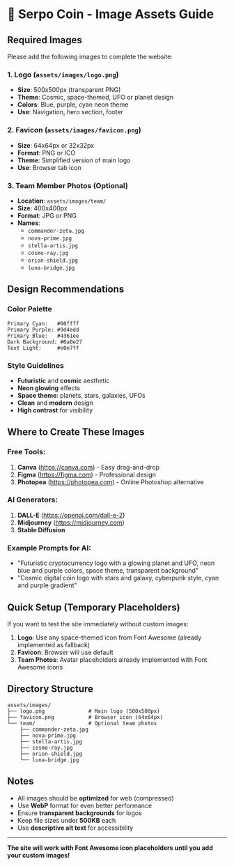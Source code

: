 # 🎨 Serpo Coin - Image Assets Guide

## Required Images

Please add the following images to complete the website:

### 1. **Logo** (`assets/images/logo.png`)
- **Size**: 500x500px (transparent PNG)
- **Theme**: Cosmic, space-themed, UFO or planet design
- **Colors**: Blue, purple, cyan neon theme
- **Use**: Navigation, hero section, footer

### 2. **Favicon** (`assets/images/favicon.png`)
- **Size**: 64x64px or 32x32px
- **Format**: PNG or ICO
- **Theme**: Simplified version of main logo
- **Use**: Browser tab icon

### 3. **Team Member Photos** (Optional)
- **Location**: `assets/images/team/`
- **Size**: 400x400px
- **Format**: JPG or PNG
- **Names**: 
  - `commander-zeta.jpg`
  - `nova-prime.jpg`
  - `stella-artis.jpg`
  - `cosmo-ray.jpg`
  - `orion-shield.jpg`
  - `luna-bridge.jpg`

## Design Recommendations

### Color Palette
```
Primary Cyan:   #00ffff
Primary Purple: #9d4edd
Primary Blue:   #4361ee
Dark Background: #0a0e27
Text Light:     #e0e7ff
```

### Style Guidelines
- **Futuristic** and **cosmic** aesthetic
- **Neon glowing** effects
- **Space theme**: planets, stars, galaxies, UFOs
- **Clean** and **modern** design
- **High contrast** for visibility

## Where to Create These Images

### Free Tools:
1. **Canva** (https://canva.com) - Easy drag-and-drop
2. **Figma** (https://figma.com) - Professional design
3. **Photopea** (https://photopea.com) - Online Photoshop alternative

### AI Generators:
1. **DALL-E** (https://openai.com/dall-e-2)
2. **Midjourney** (https://midjourney.com)
3. **Stable Diffusion**

### Example Prompts for AI:
- "Futuristic cryptocurrency logo with a glowing planet and UFO, neon blue and purple colors, space theme, transparent background"
- "Cosmic digital coin logo with stars and galaxy, cyberpunk style, cyan and purple gradient"

## Quick Setup (Temporary Placeholders)

If you want to test the site immediately without custom images:

1. **Logo**: Use any space-themed icon from Font Awesome (already implemented as fallback)
2. **Favicon**: Browser will use default
3. **Team Photos**: Avatar placeholders already implemented with Font Awesome icons

## Directory Structure

```
assets/images/
├── logo.png              # Main logo (500x500px)
├── favicon.png           # Browser icon (64x64px)
└── team/                 # Optional team photos
    ├── commander-zeta.jpg
    ├── nova-prime.jpg
    ├── stella-artis.jpg
    ├── cosmo-ray.jpg
    ├── orion-shield.jpg
    └── luna-bridge.jpg
```

## Notes

- All images should be **optimized** for web (compressed)
- Use **WebP** format for even better performance
- Ensure **transparent backgrounds** for logos
- Keep file sizes under **500KB** each
- Use **descriptive alt text** for accessibility

---

**The site will work with Font Awesome icon placeholders until you add your custom images!**
